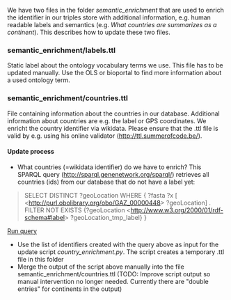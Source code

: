 We have two files in the folder *semantic_enrichment* that are used to enrich the identifier in our triples store with additional information, e.g. human readable labels and semantics (e.g. *What countries are summarizes as a continent*). This describes how to update these two files.

### semantic_enrichment/labels.ttl
Static label about the ontology vocabulary terms we use. This file has to be updated manually. Use the OLS or bioportal to find more information about a used ontology term.

### semantic_enrichment/countries.ttl
File containing information about the countries in our database. Additional information about countries are e.g. the label or GPS coordinates. We enricht the country identifier via wikidata. Please ensure that the .ttl file is valid by e.g. using his online validator (http://ttl.summerofcode.be/).

#### Update process
- What countries (=wikidata identifier) do we have to enrich?
This SPARQL query (http://sparql.genenetwork.org/sparql/) retrieves all countries (ids) from our database that do not have a label yet:


>SELECT DISTINCT ?geoLocation  WHERE
>{
>?fasta ?x [ <<http://purl.obolibrary.org/obo/GAZ_00000448>> ?geoLocation] .
>FILTER NOT EXISTS {?geoLocation <<http://www.w3.org/2000/01/rdf-schema#label>> ?geoLocation_tmp_label}
>}

[Run query](http://sparql.genenetwork.org/sparql/?default-graph-uri=&query=%0D%0ASELECT+DISTINCT+%3FgeoLocation++WHERE%0D%0A%7B%0D%0A++%3Ffasta+%3Fx+%5B+%3Chttp%3A%2F%2Fpurl.obolibrary.org%2Fobo%2FGAZ_00000448%3E+%3FgeoLocation%5D+.%0D%0A++FILTER+NOT+EXISTS+%7B%3FgeoLocation+%3Chttp%3A%2F%2Fwww.w3.org%2F2000%2F01%2Frdf-schema%23label%3E+%3FgeoLocation_tmp_label%7D%0D%0A%7D&format=text%2Fhtml&timeout=0&debug=on&run=+Run+Query+)

- Use the list of identifiers created with the query above as input for the update script *country_enrichment.py*. The script creates a temporary .ttl file in this folder
- Merge the output of the script above manually into the file semantic_enrichment/countries.ttl (TODO: Improve script output so manual intervention no longer needed. Currently there are "double entries" for continents in the output)

